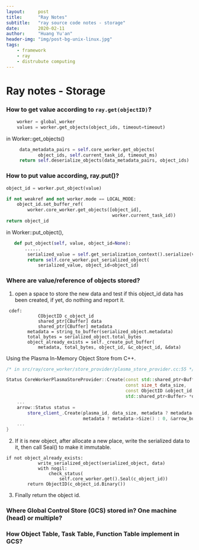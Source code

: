 ```yaml
---
layout:     post
title:      "Ray Notes"
subtitle:   "ray source code notes - storage"
date:       2020-02-11
author:     "Huang Yu'an"
header-img: "img/post-bg-unix-linux.jpg"
tags:
    - framework
    - ray
    - distrubute computing
---
```


# Ray notes - Storage


### How to get value according to `ray.get(objectID)`?

```python
    worker = global_worker
    values = worker.get_objects(object_ids, timeout=timeout)
```

in Worker::get_objects()

```python
     data_metadata_pairs = self.core_worker.get_objects(
            object_ids, self.current_task_id, timeout_ms)
     return self.deserialize_objects(data_metadata_pairs, object_ids)
```

### How to put value according, ray.put()?

```python
object_id = worker.put_object(value)

if not weakref and not worker.mode == LOCAL_MODE:
    object_id.set_buffer_ref(
    	worker.core_worker.get_objects([object_id],
    									worker.current_task_id))
return object_id

```

in Worker::put_object(),

```python
   def put_object(self, value, object_id=None):
       ......
        serialized_value = self.get_serialization_context().serialize(value)
        return self.core_worker.put_serialized_object(
            serialized_value, object_id=object_id)
```

### Where are value/reference of objects stored?

1. open a space to store the new data and test if this object_id data has been created, if yet, do nothing and report it.

```cython
 cdef:
            CObjectID c_object_id
            shared_ptr[CBuffer] data
            shared_ptr[CBuffer] metadata
        metadata = string_to_buffer(serialized_object.metadata)
        total_bytes = serialized_object.total_bytes
        object_already_exists = self._create_put_buffer(
            metadata, total_bytes, object_id, &c_object_id, &data)
```

Using the Plasma In-Memory Object Store from C++.

```c++
/* in src/ray/core_worker/store_provider/plasma_store_provider.cc:55 */    

Status CoreWorkerPlasmaStoreProvider::Create(const std::shared_ptr<Buffer> &metadata,
                                             const size_t data_size,
                                             const ObjectID &object_id,
                                             std::shared_ptr<Buffer> *data) {
    ...
    arrow::Status status =
        store_client_.Create(plasma_id, data_size, metadata ? metadata->Data() : nullptr,
                             metadata ? metadata->Size() : 0, &arrow_buffer);
    ...
}
```

2. If it is new object, after allocate a new place, write the serialized data to it, then call Seal() to make it immutable.

```cython
if not object_already_exists:
            write_serialized_object(serialized_object, data)
            with nogil:
                check_status(
                    self.core_worker.get().Seal(c_object_id))
        return ObjectID(c_object_id.Binary())

```

3. Finally return the object id.

### Where Global Control Store (GCS) stored in? One machine (head) or multiple?

### How Object Table, Task Table, Function Table implement in GCS?
